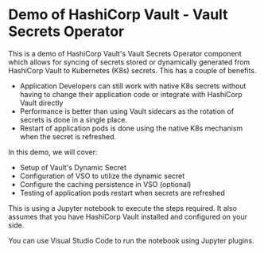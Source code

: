 # Demo of HashiCorp Vault - Vault Secrets Operator

This is a demo of HashiCorp Vault's Vault Secrets Operator component which allows for syncing of secrets stored or dynamically generated from HashiCorp Vault to Kubernetes (K8s) secrets.  This has a couple of benefits.
- Application Developers can still work with native K8s secrets without having to change their application code or integrate with HashiCorp Vault directly
- Performance is better than using Vault sidecars as the rotation of secrets is done in a single place.
- Restart of application pods is done using the native K8s mechanism when the secret is refreshed.

In this demo, we will cover:
- Setup of Vault's Dynamic Secret
- Configuration of VSO to utilize the dynamic secret
- Configure the caching persistence in VSO (optional)
- Testing of application pods restart when secrets are refreshed


This is using a Jupyter notebook to execute the steps required.
It also assumes that you have HashiCorp Vault installed and configured on your side.

You can use Visual Studio Code to run the notebook using Jupyter plugins.
